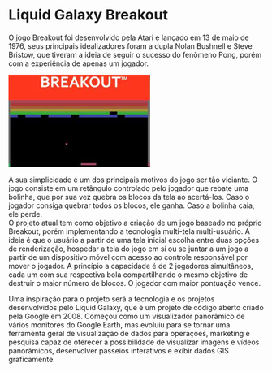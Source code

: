 # Liquid Galaxy Breakout 

O jogo Breakout foi desenvolvido pela Atari e lançado em 13 de maio de 1976, seus principais idealizadores foram a dupla Nolan Bushnell e Steve Bristow, que tiveram a ideia de seguir o sucesso do fenômeno Pong, porém com a experiência de apenas um jogador.  


![breakoutClassico](https://github.com/PPSasso/PAVI/blob/master/breakout_classico.jpg)

A sua simplicidade é um dos principais motivos do jogo ser tão viciante. O jogo consiste em um retângulo controlado pelo jogador que rebate uma bolinha, que por sua vez quebra os blocos da tela ao acertá-los. Caso o jogador consiga quebrar todos os blocos, ele ganha. Caso a bolinha caia, ele perde.  
O projeto atual tem como objetivo a criação de um jogo baseado no próprio Breakout, porém implementando a tecnologia multi-tela multi-usuário. A ideia é que o usuário a partir de uma tela inicial escolha entre duas opções de renderização, hospedar a tela do jogo em si ou se juntar a um jogo a partir de um dispositivo móvel com acesso ao controle responsável por mover o jogador. 
A princípio a capacidade é de 2 jogadores simultâneos, cada um com sua respectiva bola compartilhando o mesmo objetivo de destruir o maior número de blocos. O jogador com maior pontuação vence. 

Uma inspiração para o projeto será a tecnologia e os projetos desenvolvidos pelo Liquid Galaxy, que é um projeto de código aberto criado pela Google em 2008. Começou como um visualizador panorâmico de vários monitores do Google Earth, mas evoluiu para se tornar uma ferramenta geral de visualização de dados para operações, marketing e pesquisa capaz de oferecer a possibilidade de visualizar imagens e vídeos panorâmicos, desenvolver passeios interativos e exibir dados GIS graficamente. 

